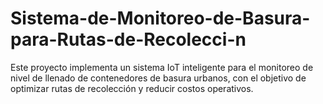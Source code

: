 # Sistema-de-Monitoreo-de-Basura-para-Rutas-de-Recolecci-n
Este proyecto implementa un sistema IoT inteligente para el monitoreo de nivel de llenado de contenedores de basura urbanos, con el objetivo de optimizar rutas de recolección y reducir costos operativos.
